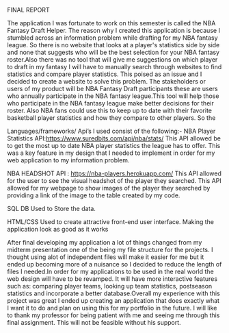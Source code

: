 
FINAL REPORT

The application I was fortunate to work on this semester is called the NBA Fantasy Draft Helper. The reason why I created this application is because I stumbled across an information problem while drafting for my NBA fantasy league. So there is no website that looks at a player's statistics side by side and none that suggests who will be the best selection for your NBA fantasy roster.Also there was no tool that will give me suggestions on which player to draft in my fantasy I will have to manually search through websites to find statistics and compare player statistics. This poised as an issue and I decided to create a website to solve this problem. The stakeholders or users of my product will be NBA Fantasy Draft participants these are users who annually participate in the NBA fantasy league.This tool will help those who participate in the NBA fantasy league make better decisions for their roster. Also NBA fans could use this to keep up to date with their favorite basketball player statistics and how they compare to other players. So the

Languages/frameworks/ Api’s I used consist of the following:- NBA Player Statistics API:https://www.suredbits.com/api/nba/stats/ This API allowed be to get the most up to date NBA player statistics the league has to offer. This was a key feature in my design that I needed to implement in order for my web application to my information problem.

NBA HEADSHOT API : https://nba-players.herokuapp.com/ This API allowed for the user to see the visual headshot of the player they searched. This API allowed for my webpage to show images of the player they searched by providing a link of the image to the table created by my code.

SQL DB Used to Store the data.

HTML/CSS Used to create attractive front-end user interface. Making the application look as good as it works

After final developing my application a lot of things changed from my midterm presentation one of the being my file structure for the projects. I thought using alot of independent files will make it easier for me but it ended up becoming more of a nuisance so I decided to reduce the length of files I needed.In order for my applications to be used in the real world the web design will have to be revamped. It will have more interactive features such as: comparing player teams, looking up team statistics, postseason statistics and incorporate a better database.Overall my experience with this project was great I ended up creating an application that does exactly what I want it to do and plan on using this for my portfolio in the future. I will like to thank my professor for being patient with me and seeing me through this final assignment. This will not be feasible without his support.
